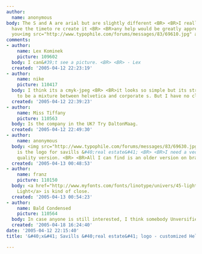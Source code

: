 ```yaml
---
author:
  name: anonymous
body: The S and A are arial but are slightly different <BR> <BR>I really don&#39;t
  have the timeto re create it <BR> <BR>any help would be greatly appreciated thank
  you<img src="http://www.typophile.com/forums/messages/83/69610.jpg" alt="">
comments:
- author:
    name: Lex Kominek
    picture: 109602
  body: I can&#39;t see a picture. <BR> <BR> - Lex
  created: '2005-04-12 22:23:19'
- author:
    name: nike
    picture: 110417
  body: I think its a cmyk-jpeg <BR> <BR>it looks so simple but its strange. seems
    to be a mixture between helvetica and corporate s. But I have no clue.
  created: '2005-04-12 22:39:23'
- author:
    name: Miss Tiffany
    picture: 110563
  body: Is the company in the UK? Try DaltonMaag.
  created: '2005-04-12 22:49:30'
- author:
    name: anonymous
  body: <img src="http://www.typophile.com/forums/messages/83/69630.jpg" alt="">It
    is the logo for savills &#40;real estate&#41; <BR> <BR>I need a vector or high
    quality version. <BR> <BR>All I can find is an older version on brandsoftheworld.com
  created: '2005-04-13 00:48:53'
- author:
    name: franz
    picture: 110150
  body: <a href="http://www.myfonts.com/fonts/linotype/univers/45-light/">Univers
    Light</a> is kind of close.
  created: '2005-04-13 00:54:23'
- author:
    name: Bald Condensed
    picture: 110564
  body: In case anyone is still interested, I think somebody Unversified Helvetica.
  created: '2005-04-18 16:24:40'
date: '2005-04-12 22:15:40'
title: '&#40;x&#41; Savills &#40;real estate&#41; logo - customized Helvetica {Yves}'

---
```

